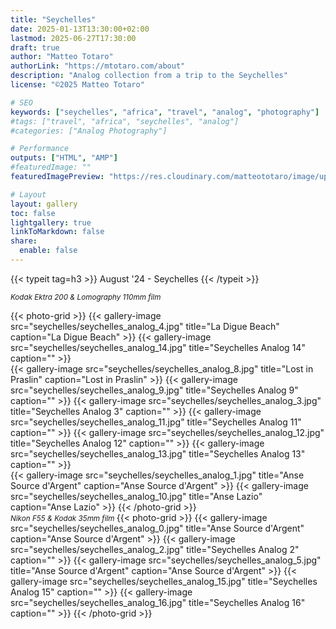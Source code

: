```yaml
---
title: "Seychelles"
date: 2025-01-13T13:30:00+02:00
lastmod: 2025-06-27T17:30:00
draft: true
author: "Matteo Totaro"
authorLink: "https://mtotaro.com/about"
description: "Analog collection from a trip to the Seychelles"
license: "©2025 Matteo Totaro"

# SEO
keywords: ["seychelles", "africa", "travel", "analog", "photography"]
#tags: ["travel", "africa", "seychelles", "analog"]
#categories: ["Analog Photography"]

# Performance
outputs: ["HTML", "AMP"]
#featuredImage: ""
featuredImagePreview: "https://res.cloudinary.com/matteototaro/image/upload/c_auto,w_auto/seychelles/seychelles_analog_1.jpg"

# Layout
layout: gallery
toc: false
lightgallery: true
linkToMarkdown: false
share:
  enable: false
---
```


{{< typeit tag=h3 >}}
August '24 - Seychelles
{{< /typeit >}}

<small>
    <i>Kodak Ektra 200 & Lomography 110mm film</i>
</small>

{{< photo-grid >}}
    {{< gallery-image 
        src="seychelles/seychelles_analog_4.jpg"
        title="La Digue Beach"
        caption="La Digue Beach" >}}
    {{< gallery-image 
        src="seychelles/seychelles_analog_14.jpg"
        title="Seychelles Analog 14"
        caption="" >}}
        <br>
    {{< gallery-image 
        src="seychelles/seychelles_analog_8.jpg"
        title="Lost in Praslin"
        caption="Lost in Praslin" >}}
    {{< gallery-image 
        src="seychelles/seychelles_analog_9.jpg"
        title="Seychelles Analog 9"
        caption="" >}}
    {{< gallery-image 
        src="seychelles/seychelles_analog_3.jpg"
        title="Seychelles Analog 3"
        caption="" >}}
    {{< gallery-image 
        src="seychelles/seychelles_analog_11.jpg"
        title="Seychelles Analog 11"
        caption="" >}}
    {{< gallery-image 
        src="seychelles/seychelles_analog_12.jpg"
        title="Seychelles Analog 12"
        caption="" >}}
    {{< gallery-image 
        src="seychelles/seychelles_analog_13.jpg"
        title="Seychelles Analog 13"
        caption="" >}}
        <br>
    {{< gallery-image 
        src="seychelles/seychelles_analog_1.jpg"
        title="Anse Source d'Argent"
        caption="Anse Source d'Argent" >}}
    {{< gallery-image 
        src="seychelles/seychelles_analog_10.jpg"
        title="Anse Lazio"
        caption="Anse Lazio" >}}
{{< /photo-grid >}}
<br>
<small>
    <i>Nikon F55 & Kodak 35mm film</i>
</small>
{{< photo-grid >}}
    {{< gallery-image 
        src="seychelles/seychelles_analog_0.jpg"
        title="Anse Source d'Argent"
        caption="Anse Source d'Argent" >}}
    {{< gallery-image 
        src="seychelles/seychelles_analog_2.jpg"
        title="Seychelles Analog 2"
        caption="" >}}
    {{< gallery-image 
        src="seychelles/seychelles_analog_5.jpg"
        title="Anse Source d'Argent"
        caption="Anse Source d'Argent" >}}
    {{< gallery-image 
        src="seychelles/seychelles_analog_15.jpg"
        title="Seychelles Analog 15"
        caption="" >}}
    {{< gallery-image 
        src="seychelles/seychelles_analog_16.jpg"
        title="Seychelles Analog 16"
        caption="" >}}
{{< /photo-grid >}}